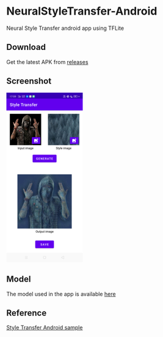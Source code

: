 # NeuralStyleTransfer-Android
Neural Style Transfer android app using TFLite

## Download
Get the latest APK from [releases](https://github.com/ashar-7/NeuralStyleTransfer-Android/releases)

## Screenshot
<img width=200 src="screenshot/main.png"/>

## Model
The model used in the app is available [here](https://tfhub.dev/google/magenta/arbitrary-image-stylization-v1-256/2)

## Reference
[Style Transfer Android sample](https://github.com/tensorflow/examples/tree/master/lite/examples/style_transfer/android)
